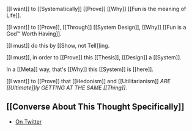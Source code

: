 [[I want]] to [[Systematically]] [[Prove]] [[Why]] [[Fun is the meaning of Life]].

[[I want]] to [[Prove]], [[Through]] [[System Design]], [[Why]] [[Fun is a God™ Worth Having]].

[[I must]] do this by [[Show, not Tell]]ing.

[[I must]], in order to [[Prove]] this [[Thesis]], [[Design]] a [[System]].

In a [[Meta]] way, that's [[Why]] this [[System]] is [[here]].

[[I want]] to [[Prove]] that [[Hedonism]] and [[Utilitarianism]] *ARE [[Ultimate]]ly GETTING AT THE SAME [[Thing]]*.

[[Converse About This Thought Specifically]]
---
- [On Twitter](https://twitter.com/AlinaWithAFace/status/1532017685747453953)